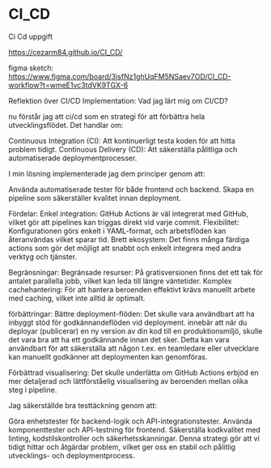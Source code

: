 # CI_CD
Ci Cd uppgift


https://cezarm84.github.io/CI_CD/

figma sketch:
https://www.figma.com/board/3jsfNz1ghUqFM5NSaev7OD/CI_CD-workflow?t=wmeE1vc3tdVK9TGX-6

Reflektion över CI/CD Implementation:
Vad jag lärt mig om CI/CD?

nu förstår jag att ci/cd som  en strategi för att förbättra hela utvecklingsflödet.
Det handlar om:

Continuous Integration (CI): Att kontinuerligt testa koden för att hitta problem tidigt.
Continuous Delivery (CD): Att säkerställa pålitliga och automatiserade deploymentprocesser.

I min lösning implementerade jag dem principer genom att:

Använda automatiserade tester för både frontend och backend.
Skapa en pipeline som säkerställer kvalitet innan deployment.

Fördelar:
Enkel integration: GitHub Actions är väl integrerat med GitHub, vilket gör att pipelines kan triggas direkt vid varje commit.
Flexibilitet: Konfigurationen görs enkelt i YAML-format, och arbetsflöden kan återanvändas vilket sparar tid.
Brett ekosystem: Det finns många färdiga actions som gör det möjligt att snabbt och enkelt integrera med andra verktyg och tjänster.

Begränsningar:
Begränsade resurser: På gratisversionen finns det ett tak för antalet parallella jobb, vilket kan leda till längre väntetider.
Komplex cachehantering: För att hantera beroenden effektivt krävs manuellt arbete med caching, vilket inte alltid är optimalt.

förbättringar:
Bättre deployment-flöden: Det skulle vara användbart att ha inbyggt stöd för godkännandeflöden vid deployment.
innebär att när du deployar (publicerar) en ny version av din kod till en produktionsmiljö, skulle det vara bra att ha ett godkännande innan det sker.
Detta kan vara användbart för att säkerställa att någon t.ex. en teamledare eller utvecklare kan manuellt godkänner att deploymenten kan genomföras.

Förbättrad visualisering: Det skulle underlätta om GitHub Actions erbjöd en mer detaljerad och lättförståelig visualisering av beroenden mellan olika steg i pipeline.

Jag säkerställde bra testtäckning genom att:

Göra enhetstester för backend-logik och API-integrationstester.
Använda komponenttester och API-testning för frontend.
Säkerställa kodkvalitet med linting, kodstilskontroller och säkerhetsskanningar.
Denna strategi gör att vi tidigt hittar och åtgärdar problem, vilket ger oss en stabil och pålitlig utvecklings- och deploymentprocess.
